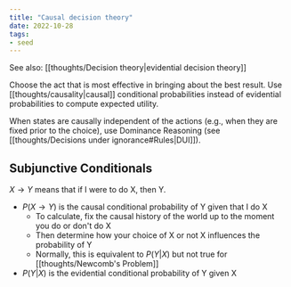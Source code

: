 ```yaml
---
title: "Causal decision theory"
date: 2022-10-28
tags:
- seed
---
```


See also: [[thoughts/Decision theory|evidential decision theory]]

Choose the act that is most effective in bringing about the best result. Use [[thoughts/causality|causal]] conditional probabilities instead of evidential probabilities to compute expected utility.

When states are causally independent of the actions (e.g., when they are fixed prior to the choice), use Dominance Reasoning (see [[thoughts/Decisions under ignorance#Rules|DUI]]).

## Subjunctive Conditionals
$X \rightarrow Y$ means that if I were to do X, then Y.

- $P(X \rightarrow Y)$ is the causal conditional probability of Y given that I do X
	- To calculate, fix the causal history of the world up to the moment you do or don't do X
	- Then determine how your choice of X or not X influences the probability of Y
	- Normally, this is equivalent to $P(Y|X)$ but not true for [[thoughts/Newcomb's Problem]]
- $P(Y | X)$ is the evidential conditional probability of Y given X